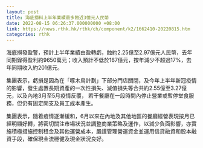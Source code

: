 ```yaml
---
layout: post
title: 海底撈料上半年業績最多蝕近3億元人民幣
date: 2022-08-15 06:26:37.000000000 +08:00
link: https://news.rthk.hk/rthk/ch/component/k2/1662410-20220815.htm
categories: rthk
---
```


海底撈發盈警，預計上半年業績由盈轉虧，蝕約2.25億至2.97億元人民幣，去年同期錄得盈利約9650萬元；收入預計不低於167億元，按年減少不超過17%，去年同期收入約201億元。

集團表示，虧損是因為在「啄木鳥計劃」下部分門店關閉，及今年上半年新冠疫情的影響，發生處置長期資產的一次性損失、減值損失等合共約2.55億至3.27億元，以及內地3月至5月疫情反覆， 若干餐廳在一段時間內停止營業或暫停堂食服務，但仍有固定開支及員工成本產生。

集團表示，隨着疫情逐漸緩和，6月以來在內地及其他地區的餐廳經營表現按月已經明顯好轉，將密切關注市場狀況並調整商業策略及運作，以減少負面影響，亦實施積極措施控制租金及其他運營成本，嚴謹管理營運資金並運用信貸融資和股本融資手段，確保現金流穩健及現金狀況良好。
